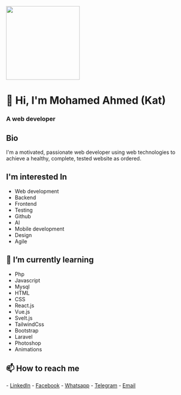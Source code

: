 <!-- ![Mohamed Ahmed (Kat)](https://kat-portfolio.netlify.app/assets/img/kat_mini.png) -->
<img src="https://kat-portfolio.netlify.app/assets/img/kat_mini.png" align="center" height="200" width="200" >
<br />
<h1>👋 Hi, I'm Mohamed Ahmed (Kat)</h1>
<h3>A web developer</h3>

<h2>Bio</h2>
  <p>I'm a motivated, passionate web developer using web technologies to achieve a healthy, complete, tested website as ordered.</p>

<h2>I'm interested In</h2>
  <ul>
    <li>Web development</li>
    <li>Backend</li>
    <li>Frontend</li>
    <li>Testing</li>
    <li>Github</li>
    <li>AI</li>
    <li>Mobile development</li>
    <li>Design</li>
    <li>Agile</li>
  </ul>

<h2>🌱 I’m currently learning</h2>
  <ul>
    <li>Php</li>
    <li>Javascript</li>
    <li>Mysql</li>
    <li>HTML</li>
    <li>CSS</li>
    <li>React.js</li>
    <li>Vue.js</li>
    <li>Svelt.js</li>
    <li>TailwindCss</li>
    <li>Bootstrap</li>
    <li>Laravel</li>
    <li>Photoshop</li>
    <li>Animations</li>
  </ul>
  
<h2>📫 How to reach me</h2>
  - <a href="https://www.linkedin.com/in/mohamed-ahmed-3026a11a9/">LinkedIn</a>
  - <a href="https://www.facebook.com/profile.php?id=100001343130714">Facebook</a>
  - <a href="https://wa.me/messafe/AFHNFVILSJKGN1">Whatsapp</a>
  - <a href="https://t.me/Mohamedx28">Telegram</a>
  - <a href="mailto:mohamedx.28@gmail.com">Email</a>

<!---
breezyx28/breezyx28 is a ✨ special ✨ repository because its `README.md` (this file) appears on your GitHub profile.
You can click the Preview link to take a look at your changes.
--->
